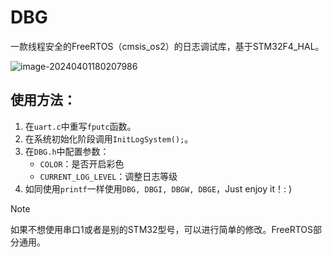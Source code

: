 # DBG

一款线程安全的FreeRTOS（cmsis_os2）的日志调试库，基于STM32F4_HAL。

![image-20240401180207986](./README.assets/image-20240401180207986.png)



## 使用方法：

1. 在`uart.c`中重写`fputc`函数。
2. 在系统初始化阶段调用`InitLogSystem();`。
3. 在`DBG.h`中配置参数：
   - `COLOR`：是否开启彩色
   - `CURRENT_LOG_LEVEL`：调整日志等级
4. 如同使用`printf`一样使用`DBG, DBGI, DBGW, DBGE`，Just enjoy it！: )



> [!note]
>
> 如果不想使用串口1或者是别的STM32型号，可以进行简单的修改。FreeRTOS部分通用。